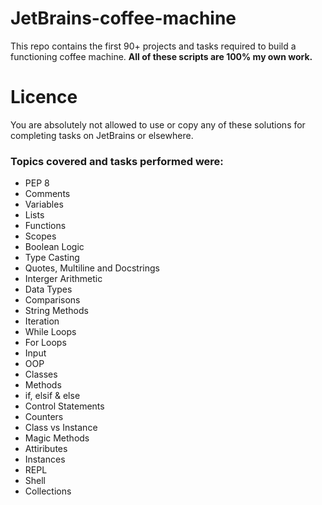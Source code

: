 # JetBrains-coffee-machine

This repo contains the first 90+ projects and tasks required to build a functioning coffee machine.
**All of these scripts are 100% my own work.**

# Licence
You are absolutely not allowed to use or copy any of these solutions for completing tasks on JetBrains or elsewhere.

### Topics covered and tasks performed were:

* PEP 8
* Comments
* Variables
* Lists
* Functions
* Scopes
* Boolean Logic
* Type Casting
* Quotes, Multiline and Docstrings
* Interger Arithmetic
* Data Types
* Comparisons
* String Methods
* Iteration
* While Loops
* For Loops
* Input
* OOP
* Classes
* Methods
* if, elsif & else
* Control Statements
* Counters
* Class vs Instance
* Magic Methods
* Attiributes
* Instances
* REPL
* Shell
* Collections
